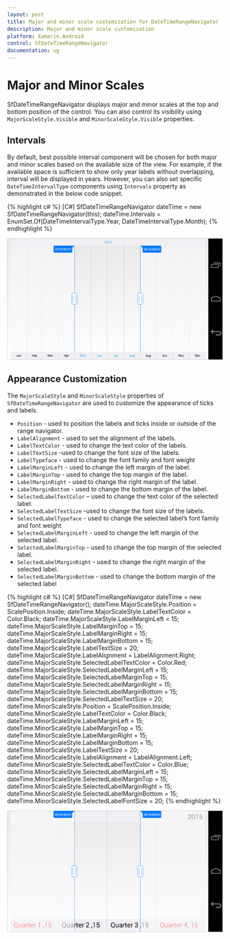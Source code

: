 ```yaml
---
layout: post
title: Major and minor scale customization for DateTimeRangeNavigator
description: Major and minor scale customization
platform: Xamarin.Android
control: SfDateTimeRangeNavigator
documentation: ug
---
```


# Major and Minor Scales

SfDateTimeRangeNavigator displays major and minor scales at the top and bottom position of the control. You can also control its visibility using `MajorScaleStyle.Visible` and `MinorScaleStyle.Visible` properties.

## Intervals

By default, best possible interval component will be chosen for both major and minor scales based on the available size of the view. For example, if the available space is sufficient to show only year labels without overlapping, interval will be displayed in years. However, you can also set specific `DateTimeIntervalType` components using `Intervals` property as demonstrated in the below code snippet.

{% highlight c# %}
[C#]
SfDateTimeRangeNavigator dateTime = new SfDateTimeRangeNavigator(this);
dateTime.Intervals = EnumSet.Of(DateTimeIntervalType.Year, DateTimeIntervalType.Month);
{% endhighlight %}

![](majorandminorscale_images/minorandmajorscale_img1.png)

## Appearance Customization

The `MajorScaleStyle` and `MinorScaleStyle` properties of `SfDateTimeRangeNavigator` are used to customize the appearance of ticks and labels.

* `Position` - used to position the labels and ticks inside or outside of the range navigator.
* `LabelAlignment` - used to set the alignment of the labels. 
* `LabelTextColor` - used to change the text color of the labels.
* `LabelTextSize` -used to change the font size of the labels.
* `LabelTypeface` - used to change the font family and font weight
* `LabelMarginLeft` - used to change the left margin of the label.
* `LabelMarginTop` - used to change the top margin of the label.
* `LabelMarginRight` - used to change the right margin of the label.
* `LabelMarginBottom` - used to change the bottom margin of the label.
* `SelectedLabelTextColor` – used to change the text color of the selected label.
* `SelectedLabelTextSize` -used to change the font size of the labels.
* `SelectedLabelTypeface` - used to change the selected label’s font family and font weight
* `SelectedLabelMarginLeft` - used to change the left margin of the selected label.
* `SelectedLabelMarginTop` - used to change the top margin of the selected label.
* `SelectedLabelMarginRight` - used to change the right margin of the selected label.
* `SelectedLabelMarginBottom` - used to change the bottom margin of the selected label 

{% highlight c# %}
[C#]
SfDateTimeRangeNavigator dateTime = new SfDateTimeRangeNavigator();
dateTime.MajorScaleStyle.Position = ScalePosition.Inside;
dateTime.MajorScaleStyle.LabelTextColor = Color.Black;
dateTime.MajorScaleStyle.LabelMarginLeft = 15;
dateTime.MajorScaleStyle.LabelMarginTop = 15;
dateTime.MajorScaleStyle.LabelMarginRight = 15;
dateTime.MajorScaleStyle.LabelMarginBottom = 15;
dateTime.MajorScaleStyle.LabelTextSize = 20;
dateTime.MajorScaleStyle.LabelAlignment = LabelAlignment.Right;
dateTime.MajorScaleStyle.SelectedLabelTextColor = Color.Red;
dateTime.MajorScaleStyle.SelectedLabelMarginLeft = 15;
dateTime.MajorScaleStyle.SelectedLabelMarginTop = 15;
dateTime.MajorScaleStyle.SelectedLabelMarginRight = 15;
dateTime.MajorScaleStyle.SelectedLabelMarginBottom = 15;
dateTime.MajorScaleStyle.SelectedLabelTextSize = 20;
dateTime.MinorScaleStyle.Position = ScalePosition.Inside;
dateTime.MinorScaleStyle.LabelTextColor = Color.Black;
dateTime.MinorScaleStyle.LabelMarginLeft = 15;
dateTime.MinorScaleStyle.LabelMarginTop = 15;
dateTime.MinorScaleStyle.LabelMarginRight = 15;
dateTime.MinorScaleStyle.LabelMarginBottom = 15;
dateTime.MinorScaleStyle.LabelTextSize = 20;
dateTime.MinorScaleStyle.LabelAlignment = LabelAlignment.Left;
dateTime.MinorScaleStyle.SelectedLabelTextColor = Color.Blue;
dateTime.MinorScaleStyle.SelectedLabelMarginLeft = 15;
dateTime.MinorScaleStyle.SelectedLabelMarginTop = 15;
dateTime.MinorScaleStyle.SelectedLabelMarginRight = 15;
dateTime.MinorScaleStyle.SelectedLabelMarginBottom = 15;
dateTime.MinorScaleStyle.SelectedLabelFontSize = 20;
{% endhighlight %}

![](majorandminorscale_images/minorandmajorscale_img2.png)


